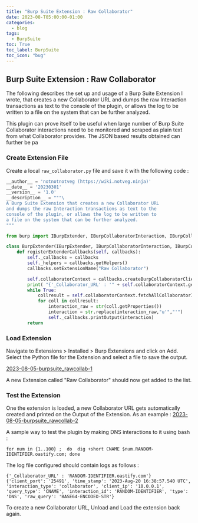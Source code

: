 ```yaml
---
title: "Burp Suite Extension : Raw Collaborator"
date: 2023-08-T05:00:00-01:00
categories:
  - blog
tags:
  - BurpSuite
toc: True
toc_label: BurpSuite
toc_icon: "bug"
---
```


## Burp Suite Extension : Raw Collaborator

The following describes the set up and usage of a Burp Suite Extension I wrote, that creates a new Collaborator URL and dumps the raw Interaction transactions as text to the console of the plugin, or allows the log to be written to a file on the system that can be further analyzed.

This plugin can prove itself to be useful when large number of Burp Suite Collaborator interactions need to be monitored and scraped as plain text from what Collaborator provides. The JSON based results obtained can further be pa

### Create Extension File
Create a local `raw_collaborator.py` file and save it with the following code :
```python
__author__ = 'notnotnotveg (https://wiki.notveg.ninja)'
__date__ = '20230301'
__version__ = '1.0'
__description__ = """\
A Burp Suite Extension that creates a new Collaborator URL 
and dumps the raw Interaction transactions as text to the 
console of the plugin, or allows the log to be written to 
a file on the system that can be further analyzed.
"""

from burp import IBurpExtender, IBurpCollaboratorInteraction, IBurpCollaboratorClientContext

class BurpExtender(IBurpExtender, IBurpCollaboratorInteraction, IBurpCollaboratorClientContext ):
	def registerExtenderCallbacks(self, callbacks):
		self._callbacks = callbacks
		self._helpers = callbacks.getHelpers()
		callbacks.setExtensionName("Raw Collaborator")

		self.collaboratorContext = callbacks.createBurpCollaboratorClientContext()
		print( "{'_Collaborator_URL' : '" + self.collaboratorContext.generatePayload(True) + "'}")
		while True:
			collresult = self.collaboratorContext.fetchAllCollaboratorInteractions()
			for coll in collresult:
				interaction_raw = str(coll.getProperties())
				interaction = str.replace(interaction_raw,"u'","'")
				self._callbacks.printOutput(interaction)
		return

```

### Load Extension
Navigate to Extensions > Installed > Burp Extensions and click on Add.
Select the Python file for the Extension and select a file to save the output.

[2023-08-05-burpsuite_rawcollab-1](/assets/images/2023-08-05-burpsuite_rawcollab-1.png)

A new Extension called "Raw Collaborator" should now get added to the list.
### Test the Extension

One the extension is loaded, a new Collaborator URL gets automatically created and printed on the Output of the Extension. As an example : 
[2023-08-05-burpsuite_rawcollab-2](/assets/images/2023-08-05-burpsuite_rawcollab-2.png)

A sample way to test the plugin by making DNS interactions to it using bash : 
```
for num in {1..100} ;  do  dig +short CNAME $num.RANDOM-IDENTIFIER.oastify.com; done
```

The log file configured should contain logs as follows :
```
{'_Collaborator_URL' : 'RANDOM-IDENTIFIER.oastify.com'}
{'client_port': '25491', 'time_stamp': '2023-Aug-20 16:38:57.540 UTC', 'interaction_type': 'collaborator', 'client_ip': '10.0.0.1', 'query_type': 'CNAME', 'interaction_id': 'RANDOM-IDENTIFIER', 'type': 'DNS', 'raw_query': 'BASE64-ENCODED-STR'}
```

To create a new Collaborator URL, Unload and Load the extension back again.
